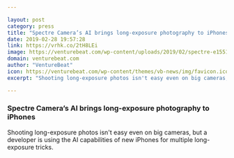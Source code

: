 ```yaml
---

layout: post
category: press
title: "Spectre Camera’s AI brings long-exposure photography to iPhones"
date: 2019-02-28 19:57:28
link: https://vrhk.co/2tH8LEi
image: https://venturebeat.com/wp-content/uploads/2019/02/spectre-e1551379779840.jpg?w=1200&strip=all
domain: venturebeat.com
author: "VentureBeat"
icon: https://venturebeat.com/wp-content/themes/vb-news/img/favicon.ico
excerpt: "Shooting long-exposure photos isn't easy even on big cameras, but a developer is using the AI capabilities of new iPhones for multiple long-exposure tricks."

---
```


### Spectre Camera’s AI brings long-exposure photography to iPhones

Shooting long-exposure photos isn't easy even on big cameras, but a developer is using the AI capabilities of new iPhones for multiple long-exposure tricks.